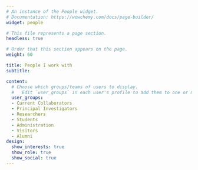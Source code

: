 ```yaml
---
# An instance of the People widget.
# Documentation: https://wowchemy.com/docs/page-builder/
widget: people

# This file represents a page section.
headless: true

# Order that this section appears on the page.
weight: 60

title: People I work with
subtitle:

content:
  # Choose which groups/teams of users to display.
  #   Edit `user_groups` in each user's profile to add them to one or more of these groups.
  user_groups:
  - Current Collaborators
  - Principal Investigators
  - Researchers
  - Students
  - Administration
  - Visitors
  - Alumni
design:
  show_interests: true
  show_role: true
  show_social: true
---
```

